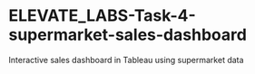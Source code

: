 # ELEVATE_LABS-Task-4-supermarket-sales-dashboard
Interactive sales dashboard in Tableau using supermarket data
